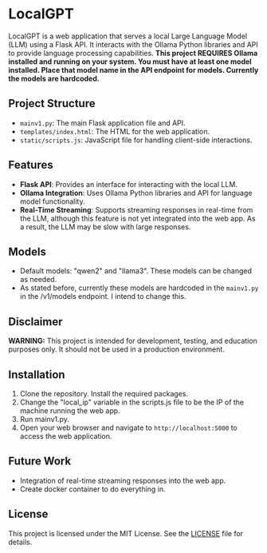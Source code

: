 # LocalGPT

LocalGPT is a web application that serves a local Large Language Model (LLM) using a Flask API. It interacts with the Ollama Python libraries and API to provide language processing capabilities.
**This project REQUIRES Ollama installed and running on your system. You must have at least one model installed. Place that model name in the API endpoint for models. Currently the models are hardcoded.**

## Project Structure


- `mainv1.py`: The main Flask application file and API.
- `templates/index.html`: The HTML for the web application.
- `static/scripts.js`: JavaScript file for handling client-side interactions.

## Features

- **Flask API**: Provides an interface for interacting with the local LLM.
- **Ollama Integration**: Uses Ollama Python libraries and API for language model functionality.
- **Real-Time Streaming**: Supports streaming responses in real-time from the LLM, although this feature is not yet integrated into the web app. As a result, the LLM may be slow with large responses.

## Models

- Default models: "qwen2" and "llama3". These models can be changed as needed.
- As stated before, currently these models are hardcoded in the `mainv1.py` in the /v1/models endpoint. I intend to change this.

## Disclaimer

**WARNING:** This project is intended for development, testing, and education purposes only. It should not be used in a production environment.

## Installation

1. Clone the repository. Install the required packages.
2. Change the "local_ip" variable in the scripts.js file to be the IP of the machine running the web app.
3. Run mainv1.py.
4. Open your web browser and navigate to `http://localhost:5000` to access the web application.

## Future Work

- Integration of real-time streaming responses into the web app.
- Create docker container to do everything in. 

## License

This project is licensed under the MIT License. See the [LICENSE](LICENSE) file for details.

